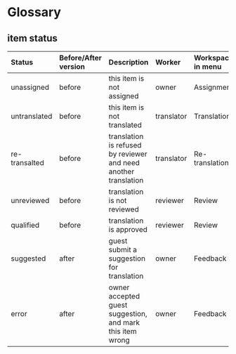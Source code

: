 # Glossary

## item status

<span id='status'></span>

| Status | Before/After version | Description | Worker | Workspace in menu |Dashboard|
| :--- | :--- | :--- | :--- | :--- |:--- |
| unassigned | before | this item is not assigned | owner | Assignment |Assignment|
| untranslated | before | this item is not translated | translator | Translation |Translation|
| re-transalted | before | translation is refused by reviewer and need another translation | translator | Re-translation |Translation|
| unreviewed | before | translation is not reviewed | reviewer | Review |Review|
| qualified | before | translation is approved | reviewer | Review |Review|
| suggested | after | guest submit a suggestion for translation | owner | Feedback |Feedback|
| error | after | owner accepted guest suggestion, and mark this item wrong | owner | Feedback |Feedback|



